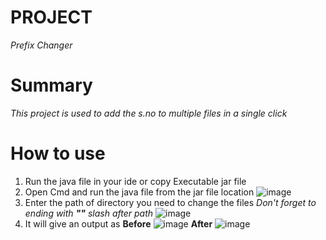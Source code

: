 # PROJECT
*Prefix Changer*

# Summary
*This project is used to add the s.no to multiple files in a single click*

# How to use
1. Run the java file in your ide or copy Executable jar file
2. Open Cmd and run the java file from the jar file location
 ![image](https://github.com/Hiteshpadakanti/JAVA_BASIC_CODES/assets/113940341/f4577d09-be1a-4968-9267-60cd65f2f952)
3. Enter the path of directory you need to change the files
    *Don't forget to ending with  **"\"** slash after path*
   ![image](https://github.com/Hiteshpadakanti/JAVA_BASIC_CODES/assets/113940341/95b683a5-2449-4faf-bd8b-c06c47a0486d)
4. It will give an output as
   **Before**
   ![image](https://github.com/Hiteshpadakanti/JAVA_BASIC_CODES/assets/113940341/2017263a-3618-408d-9bc0-06a99217977b)
   **After**
   ![image](https://github.com/Hiteshpadakanti/JAVA_BASIC_CODES/assets/113940341/49ca1267-6bbf-4983-87cf-a25d8afe9282)


